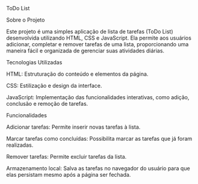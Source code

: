 <div align="left">
ToDo List 

Sobre o Projeto

Este projeto é uma simples aplicação de lista de tarefas (ToDo List) desenvolvida utilizando HTML, CSS e JavaScript. Ela permite aos usuários adicionar, completar e remover tarefas de uma lista, proporcionando uma maneira fácil e organizada de gerenciar suas atividades diárias.

Tecnologias Utilizadas

HTML: Estruturação do conteúdo e elementos da página.

CSS: Estilização e design da interface.

JavaScript: Implementação das funcionalidades interativas, como adição, conclusão e remoção de tarefas.

Funcionalidades

Adicionar tarefas: Permite inserir novas tarefas à lista.

Marcar tarefas como concluídas: Possibilita marcar as tarefas que já foram realizadas.

Remover tarefas: Permite excluir tarefas da lista.

Armazenamento local: Salva as tarefas no navegador do usuário para que elas persistam mesmo após a página ser fechada.
